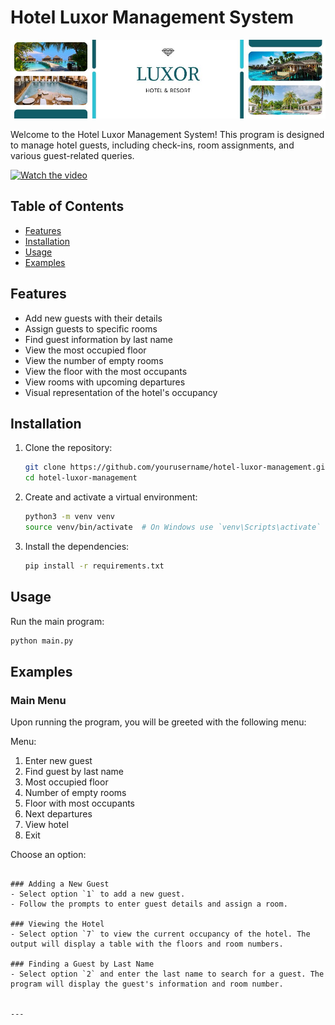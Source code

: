 
# Hotel Luxor Management System

![Hotel Luxor](https://github.com/JoacoMarc/Hotel-Guest-Management-System/blob/main/HotelLuxorBanner.jpg)

Welcome to the Hotel Luxor Management System! This program is designed to manage hotel guests, including check-ins, room assignments, and various guest-related queries. 

[![Watch the video](images/image.png)](https://drive.google.com/file/d/1qzy2rXzdfiMitIJUhM-W6MUScAHX8TpF/view?usp=drive_link)



## Table of Contents
- [Features](#features)
- [Installation](#installation)
- [Usage](#usage)
- [Examples](#examples)


## Features
- Add new guests with their details
- Assign guests to specific rooms
- Find guest information by last name
- View the most occupied floor
- View the number of empty rooms
- View the floor with the most occupants
- View rooms with upcoming departures
- Visual representation of the hotel's occupancy

## Installation
1. Clone the repository:
   ```bash
   git clone https://github.com/yourusername/hotel-luxor-management.git
   cd hotel-luxor-management
   ```

2. Create and activate a virtual environment:
   ```bash
   python3 -m venv venv
   source venv/bin/activate  # On Windows use `venv\Scripts\activate`
   ```

3. Install the dependencies:
   ```bash
   pip install -r requirements.txt
   ```

## Usage
Run the main program:
```bash
python main.py
```


## Examples
### Main Menu
Upon running the program, you will be greeted with the following menu:


Menu:
1. Enter new guest
2. Find guest by last name
3. Most occupied floor
4. Number of empty rooms
5. Floor with most occupants
6. Next departures
7. View hotel
8. Exit

Choose an option:
```

### Adding a New Guest
- Select option `1` to add a new guest.
- Follow the prompts to enter guest details and assign a room.

### Viewing the Hotel
- Select option `7` to view the current occupancy of the hotel. The output will display a table with the floors and room numbers.

### Finding a Guest by Last Name
- Select option `2` and enter the last name to search for a guest. The program will display the guest's information and room number.


---

